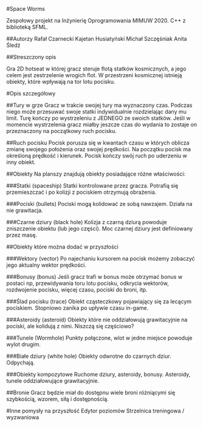 #Space Worms

Zespołowy projekt na Inżynierię Oprogramowania MIMUW 2020.
C++ z biblioteką SFML.

##Autorzy
Rafał Czarnecki
Kajetan Husiatyński
Michał Szczęśniak
Anita Śledź

##Streszczony opis

Gra 2D hotseat w której gracz steruje flotą statków kosmicznych, a jego celem jest zestrzelenie wrogich flot.
W przestrzeni kosmicznej istnieją obiekty, które wpływają na tor lotu pocisku.

#Opis szczegółowy

##Tury w grze
Gracz w trakcie swojej tury ma wyznaczony czas. Podczas niego może przesuwać swoje statki indywidualnie rozdzielając dany mu limit. Turę kończy po wystrzeleniu z JEDNEGO ze swoich statków. Jeśli w momencie wystrzelenia gracz miałby jeszcze czas do wydania to zostaje on przeznaczony na początkowy ruch pocisku.

##Ruch pocisku
Pocisk porusza się w kwantach czasu w których oblicza zmianę swojego położenia oraz swojej prędkości. Na początku pocisk ma określoną prędkość i kierunek. Pocisk kończy swój ruch po uderzeniu w inny obiekt.

##Obiekty
Na planszy znajdują obiekty posiadające różne właściwości:

###Statki (spaceship)
Statki kontrolowane przez gracza. Potrafią się przemieszczać i po kolizji z pociskiem otrzymują obrażenia.

###Pociski (bullets)
Pociski mogą kolidować ze sobą nawzajem. Działa na nie grawitacja.

###Czarne dziury (black hole)
Kolizja z czarną dziurą powoduje zniszczenie obiektu (lub jego części). Moc czarnej dziury jest definiowany przez masę.

##Obiekty które można dodać w przyszłości

###Wektory (vector)
Po najechaniu kursorem na pocisk możemy zobaczyć jego aktualny wektor prędkości.

###Bonusy (bonus)
Jeśli gracz trafi w bonus może otrzymać bonus w postaci np, przewidywania toru lotu pocisku, odkrycia wektorów, rozdwojenie pocisku, więcej czasu, pociski do broni, itp.

###Ślad pocisku (trace)
Obiekt cząsteczkowy pojawiający się za lecącym pociskiem. Stopniowo zanika po upływie czasu in-game.

###Asteroidy (asteroid)
Obiekty które nie oddziałowują grawitacyjnie na pociski, ale kolidują z nimi. Niszczą się częściowo?

###Tunele (Wormhole)
Punkty połączone, wlot w jedne miejsce powoduje wylot drugim.

###Białe dziury (white hole)
Obiekty odwrotne do czarnych dziur. Odpychają.

###Obiekty kompozytowe
Ruchome dziury, asteroidy, bonusy. Asteroidy, tunele oddziałowujące grawitacyjnie.

##Bronie
Gracz będzie miał do dostępnu wiele broni różniącymi się szybkością, wzorem, siłą i dostępnością.

#Inne pomysły na przyszłość
Edytor poziomów
Strzelnica treningowa / wyzwaniowa